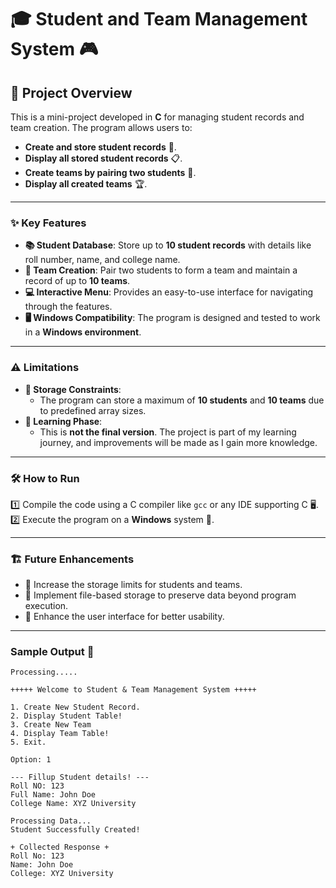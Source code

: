 # 🎓 Student and Team Management System 🎮

## 🚀 Project Overview

This is a mini-project developed in **C** for managing student records and team creation. The program allows users to:  
-  **Create and store student records** 📘.  
-  **Display all stored student records** 📋.  
-  **Create teams by pairing two students** 🤝.  
-  **Display all created teams** 🏆.  

---

### ✨ Key Features

- **📚 Student Database**: Store up to **10 student records** with details like roll number, name, and college name.  
- **🤝 Team Creation**: Pair two students to form a team and maintain a record of up to **10 teams**.  
- **💻 Interactive Menu**: Provides an easy-to-use interface for navigating through the features.  
- **🖥️ Windows Compatibility**: The program is designed and tested to work in a **Windows environment**.

---

### ⚠️ Limitations

- **🔢 Storage Constraints**:  
  - The program can store a maximum of **10 students** and **10 teams** due to predefined array sizes.  
- **📖 Learning Phase**:  
  - This is **not the final version**. The project is part of my learning journey, and improvements will be made as I gain more knowledge.  

---

### 🛠️ How to Run

1️⃣ Compile the code using a C compiler like `gcc` or any IDE supporting C 🖥️.  
2️⃣ Execute the program on a **Windows** system 🎯.  

---

### 🏗️ Future Enhancements

- 🚀 Increase the storage limits for students and teams.  
- 💾 Implement file-based storage to preserve data beyond program execution.  
- 🎨 Enhance the user interface for better usability.  

---

### Sample Output 🎉

```plaintext
Processing.....

+++++ Welcome to Student & Team Management System +++++

1. Create New Student Record.
2. Display Student Table!
3. Create New Team
4. Display Team Table!
5. Exit.

Option: 1

--- Fillup Student details! ---
Roll NO: 123
Full Name: John Doe
College Name: XYZ University

Processing Data...
Student Successfully Created!

+ Collected Response +
Roll No: 123
Name: John Doe
College: XYZ University

